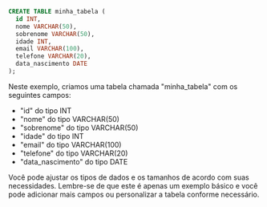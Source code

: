 

```sql
CREATE TABLE minha_tabela (
  id INT,
  nome VARCHAR(50),
  sobrenome VARCHAR(50),
  idade INT,
  email VARCHAR(100),
  telefone VARCHAR(20),
  data_nascimento DATE
);
```

Neste exemplo, criamos uma tabela chamada "minha_tabela" com os seguintes campos:
- "id" do tipo INT
- "nome" do tipo VARCHAR(50)
- "sobrenome" do tipo VARCHAR(50)
- "idade" do tipo INT
- "email" do tipo VARCHAR(100)
- "telefone" do tipo VARCHAR(20)
- "data_nascimento" do tipo DATE

Você pode ajustar os tipos de dados e os tamanhos de acordo com suas necessidades. Lembre-se de que este é apenas um exemplo básico e você pode adicionar mais campos ou personalizar a tabela conforme necessário.